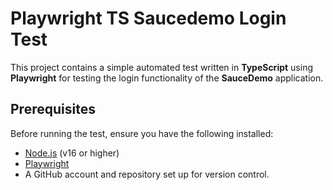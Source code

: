 # Playwright TS Saucedemo Login Test

This project contains a simple automated test written in **TypeScript** using **Playwright** for testing the login functionality of the **SauceDemo** application.

## Prerequisites

Before running the test, ensure you have the following installed:

- [Node.js](https://nodejs.org/) (v16 or higher)
- [Playwright](https://playwright.dev/)
- A GitHub account and repository set up for version control.